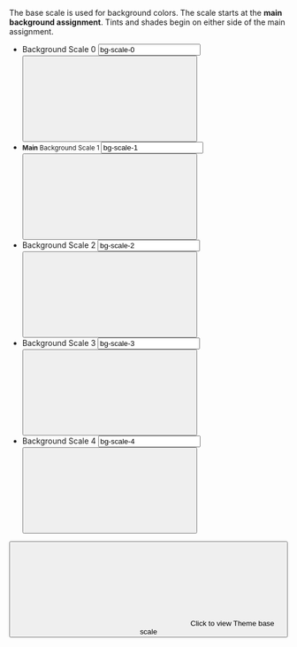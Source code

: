 The base scale is used for background colors. The scale starts at the **main background assignment**. Tints and shades begin on either side of the main assignment.

<ul class="text-center p-0 list-none aspect-video flex mb-3">
  <li class="material h-full border-r-0 flex-1 m-0 bg-scale-0">
    <span class="sr-only">Background Scale 0</span>
    <input value="bg-scale-0" class="sr-only" data-copy-target="copy-bg-scale-0-value" tabindex="-1">
    <button class="w-full h-full justify-center items-center" title="Copy background color to clipboard" aria-label="Copy background color to clipboard" aria-pressed="false" data-copy="copy-bg-scale-0-value" data-js="copy">
      <svg class="icon-ui" aria-hidden="true">
        <use data-js-copy="icon" href="#lucide-copy">
      </svg>
      <!-- <div class='select-text'>
        <div class='mb-1'>Background Scale 0</div>
        <small><code>.bg-scale-0</code></small>
      </div> -->
    </button>
  </li>
  <li class="material h-full border-r-0 flex-1 m-0 bg-scale-1 relative">
    <small class="absolute py-2 pointer-events-none w-full">
      <b>Main</b><span class="sr-only"> Background Scale 1</span>
    </small>
    <input value="bg-scale-1" class="sr-only" data-copy-target="copy-bg-scale-1-value" tabindex="-1">
    <button class="w-full h-full justify-center items-center" title="Copy background color to clipboard" aria-label="Copy background color to clipboard" aria-pressed="false" data-copy="copy-bg-scale-1-value" data-js="copy">
      <svg class="icon-ui" aria-hidden="true">
        <use data-js-copy="icon" href="#lucide-copy">
      </svg>
    </button>
  </li>
  <li class="material h-full border-r-0 flex-1 m-0 bg-scale-2">
    <span class="sr-only">Background Scale 2</span>
    <input value="bg-scale-2" class="sr-only" data-copy-target="copy-bg-scale-2-value" tabindex="-1">
    <button class="w-full h-full justify-center items-center" title="Copy background color to clipboard" aria-label="Copy background color to clipboard" aria-pressed="false" data-copy="copy-bg-scale-2-value" data-js="copy">
      <svg class="icon-ui" aria-hidden="true">
        <use data-js-copy="icon" href="#lucide-copy">
      </svg>
    </button>
  </li>
  <li class="material h-full border-r-0 flex-1 m-0 bg-scale-3">
    <span class="sr-only">Background Scale 3</span>
    <input value="bg-scale-3" class="sr-only" data-copy-target="copy-bg-scale-3-value" tabindex="-1">
    <button class="w-full h-full justify-center items-center" title="Copy background color to clipboard" aria-label="Copy background color to clipboard" aria-pressed="false" data-copy="copy-bg-scale-3-value" data-js="copy">
      <svg class="icon-ui" aria-hidden="true">
        <use data-js-copy="icon" href="#lucide-copy">
      </svg>
    </button>
  </li>
  <li class="material h-full flex-1 bg-scale-4">
    <span class="sr-only">Background Scale 4</span>
    <input value="bg-scale-4" class="sr-only" data-copy-target="copy-bg-scale-4-value" tabindex="-1">
    <button class="w-full h-full justify-center items-center" title="Copy background color to clipboard" aria-label="Copy background color to clipboard" aria-pressed="false" data-copy="copy-bg-scale-4-value" data-js="copy">
      <svg class="icon-ui" aria-hidden="true">
        <use data-js-copy="icon" href="#lucide-copy">
      </svg>
    </button>
  </li>
</ul>

<button class="btn-small" data-js="themes">
  <svg aria-hidden="true" class="icon-ui">
    <use data-js-themes="icon" href="#lucide-moon"></use>
  </svg>
  <span>Click to view <span class="lowercase" data-js-themes="label">Theme</span> base scale</span>
</button>
